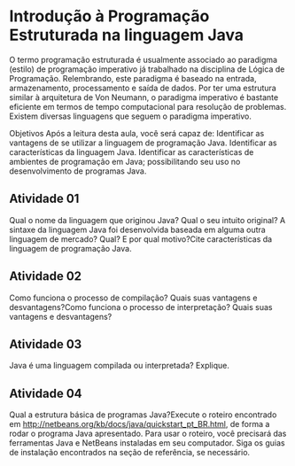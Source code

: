 # Introdução à Programação Estruturada na linguagem Java

O termo programação estruturada é usualmente associado ao paradigma (estilo) de programação imperativo já trabalhado na disciplina de Lógica de Programação. Relembrando, este paradigma é baseado na entrada, armazenamento, processamento e saída de dados. Por ter uma estrutura similar à arquitetura de Von Neumann, o paradigma imperativo é bastante eficiente em termos de tempo computacional para resolução de problemas. Existem diversas linguagens que seguem o paradigma imperativo.

Objetivos
Após a leitura desta aula, você será capaz de:
Identificar as vantagens de se utilizar a linguagem de programação Java.
Identificar as características da linguagem Java.
Identificar as características de ambientes de programação em Java; possibilitando seu uso no desenvolvimento de programas Java.

## Atividade 01
Qual o nome da linguagem que originou Java? Qual o seu intuito original? A sintaxe da linguagem Java foi desenvolvida baseada em alguma outra linguagem de mercado? Qual? E por qual motivo?Cite características da linguagem de programação Java.

## Atividade 02
Como funciona o processo de compilação? Quais suas vantagens e desvantagens?Como funciona o processo de interpretação? Quais suas vantagens e desvantagens?

## Atividade 03
Java é uma linguagem compilada ou interpretada? Explique.

## Atividade 04
Qual a estrutura básica de programas Java?Execute o roteiro encontrado em http://netbeans.org/kb/docs/java/quickstart_pt_BR.html, de forma a rodar o programa Java apresentado. Para usar o roteiro, você precisará das ferramentas Java e NetBeans instaladas em seu computador. Siga os guias de instalação encontrados na seção de referência, se necessário.